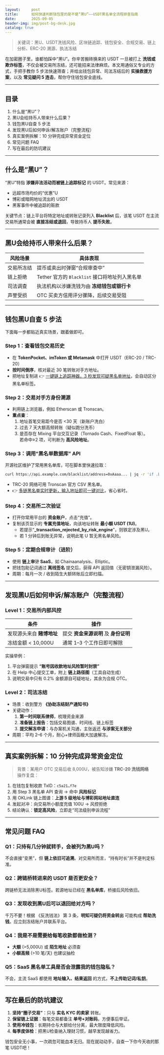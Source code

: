 ```yaml
---
layout:     post
title:      如何快速判断钱包里的是不是“黑U”——USDT黑名单全流程排查指南
date:       2025-09-05
header-img: img/post-bg-desk.jpg
catalog: true
---
```


> 关键词：黑U、USDT洗钱风险、区块链追踪、钱包安全、合规交易、链上分析、ERC-20 溯源、执法冻结

在加密圈子里，谁都怕踩中“黑U”。你辛苦搬砖换来的 USDT 一旦被打上 **洗钱或欺诈标签**，不仅会被交易所冻结，还可能招来法律麻烦。本文用通俗又专业的方式，手把手教你 5 步法快速筛查；并给出钱包异常、司法冻结后的 **实操救援方案**，以及 **常见疑问 5 连击**，帮你守住钱包安全底线。

---

## 目录
1. 什么是“黑U”？  
2. 黑U会给持币人带来什么后果？  
3. 钱包黑U自查 5 步法  
4. 发现黑U后如何申诉/解冻账户（完整流程）  
5. 真实案例拆解：10 分钟完成异常资金定位  
6. 常见问题 FAQ  
7. 写在最后的防坑建议  

---

## 什么是“黑U”？
“黑U”特指 **涉嫌非法活动而被链上追踪标记** 的 USDT。常见来源：
- 远超市场均价的“优惠”U  
- 博彩或暗网地址流出的 USDT  
- 黑客事件中被追踪的赃款  

关键节点：链上平台将特定地址或转账记录列入 **Blacklist** 后，该笔 USDT 在主流交易所通常会被 **直接冻结或退回**，导致持币人 **提币失败**。

---

## 黑U会给持币人带来什么后果？
| 风险场景 | 具体表现 |
|---|---|
| 交易所冻结 | 提币或卖出时弹窗“合规审查中” |
| 链上拒绝 | Tether 官方的 `Blacklist` 接口将地址列入黑名单 |
| 司法调查 | 执法机构以涉嫌洗钱为由 **冻结钱包或银行卡** |
| 声誉受损 | OTC 买卖方信用评分骤降，后续交易受阻 |

---

## 钱包黑U自查 5 步法

下面每一步都贴近真实场景，跟着做即可。

### Step 1：查看钱包交易历史
- 在 **TokenPocket、imToken 或 Metamask** 中打开 USDT（ERC-20 / TRC-20）  
- **按时间倒序**，核对最近 30 笔转账对手方地址。  
- 把地址复制进 👉 [一键链上追踪神器，3 秒发现可疑黑名单地址](https://okxdog.com/)，会自动区分黑名单标签。

### Step 2：交易对手方身份溯源
- 利用链上浏览器，例如 Etherscan 或 Tronscan。  
- **重点查**：  
  1. 地址首笔交易距今是否 <30 天（新账户洗白）  
  2. 过去 7 天大额高频转账（疑似跑分洗币）  
  3. 是否存在 Mixing 平台交互记录（Tornado Cash、FixedFloat 等）。  
  若命中≥2 项，可判断为 **高风险地址**。

### Step 3：调用“黑名单数据库” API
开源社区维护了常用黑名单库，可在脚本里快速拉取：
```bash
curl https://api.example.com/blacklist/address=0xAaaa... | jq -r 'if .blacklist==true then "危险" else "安全" end'
```
- TRC-20 网络可用 Tronscan 官方 CSV 黑名单。  
- 👉 [多链黑名单实时更新，输入地址即可一键对比](https://okxdog.com/)，省心省时。

### Step 4：交易所二次验证
- 打开你常用平台的 **资金账户**，点击“充值”。  
- 复制该页显示的 **专属充值地址**，向该地址转账 **最小额 USDT (1U)**。  
  - 若提示“**_transaction_rejected_by_risk_engine**”，则铁定涉及黑U。  
  - 若 1 分钟后到账无异常，说明此笔 U 暂无黑名单风险。

### Step 5：定期合规审计（进阶）
- 使用 **链上审计 SaaS**，如 Chainaanalysis、Elliptic。  
- 把钱包助记词通过 **离线签名** 提交后，获得 API 返回值（无密钥泄漏风险）。  
- 周期：每月一次 / 收到陌生大额转账后立即扫描。

---

## 发现黑U后如何申诉/解冻账户（完整流程）

### Level 1：交易所内部风控
| 条件 | 操作 |
|---|---|
| 发现源头来自 **赌博地址** | 提交 **资金来源说明** 及 **身份证明** |
| 冻结金额 < 10,000U | 通常 1–3 个工作日即可解除 |

实操举例：  
1. 平台弹窗提示 **“账号因收款地址风险暂时封禁”**  
2. 在 Help 中心提交工单，附上 **链上路径图**（工具自动生成）  
3. 说明交易中只有 0.2% 金额源自可疑地址，其余为合规 OTC。

### Level 2：司法冻结
- 场景：收到警方 **《协助冻结财产通知书》**  
- 关键动作：  
  1. **第一时间联系律师**，梳理资金来源  
  2. **准备链上报告**：包括交易图谱、时间线、链上标签  
  3. **提交解冻申请**：与办案机关沟通，主张返还 **与涉案无关部分**  
- 周期：平均 2–6 个月，耐心+律师函极大加速解冻。

---

## 真实案例拆解：10 分钟完成异常资金定位
> 背景：某用户 OTC 交易后收 8,000U，被告知涉嫌 **TRC-20 洗钱网络**  
> 操作复盘：  
1. 在钱包复制收款 TxID：`c5a21…f7e`  
2. 用 Step 3 黑名单 API 查询 → 命中 **风险标记**  
3. 用 OKLink 链上图谱：**上游 5 级地址与博彩网站地址直连**  
4. 发起对冲：向交易所小额度充值 100U → 风控拒绝  
5. 结论确认：**锁定高风险**，立即走“司法级别申诉流程”  

---

## 常见问题 FAQ

### Q1：只持有几分钟就转手，会被列为黑U吗？
不会直接“变黑”，但 **链上依旧可追溯**。对交易所而言，“持有时长”并不是判定标准。

### Q2：跨链桥转进来的 USDT 是否更安全？
跨链桥无法消除黑U标签。若源地址已经在 **黑名单库**，桥接后风险依旧。

### Q3：发现收到黑U后可以退回给对方吗？
千万不要！根据 《反洗钱法》 第 3 条，**明知可疑仍将资金转出** 可能构成 **帮助洗钱**。应立刻冻结账户并联系平台。

### Q4：我是不是需要给每笔收款都做检测？
- **大额** (>5,000U) 或 **陌生地址** 必须查  
- **小额高频** (>10 笔/天) 也建议抽检

### Q5：SaaS 黑名单工具是否会泄露我的钱包隐私？
不会，主流 SaaS 都使用 **地址输入、结果返回** 的方式，**不上传助记词/私钥**。

---

## 写在最后的防坑建议
1. **坚持“圈子交易”**：只与 **实名 KYC 的卖家** 转账。  
2. **保留链上证据**：每笔交易都备注 **单号+对账码**，方便事后举证。  
3. **使用冷钱包**：长期持仓与大额给付分离，最大限度降低风险。  
4. **每季度体检**：把黑U检查纳入理财习惯，越早发现越省力。

钱包安全无小事，一次疏忽可能血本无归。现在就动动手，自查一下你今天收的那笔 USDT吧！